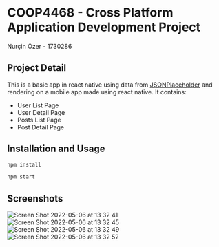 # COOP4468 - Cross Platform Application Development Project

Nurçin Özer - 1730286

## Project Detail

This is a basic app in react native using data from [JSONPlaceholder](https://jsonplaceholder.typicode.com/) and rendering on a mobile app made using react native. It contains:

- User List Page
- User Detail Page
- Posts List Page
- Post Detail Page

## Installation and Usage

```bash
npm install
```

```bash
npm start
```

## Screenshots
<img alt="Screen Shot 2022-05-06 at 13 32 41" src="https://user-images.githubusercontent.com/20209512/167115685-b7a5b5dc-5ff5-4448-aa08-f6ddd51d5bf0.png">

<img alt="Screen Shot 2022-05-06 at 13 32 45" src="https://user-images.githubusercontent.com/20209512/167115733-312648a9-c005-4f0a-957b-eb5e4aa11413.png">

<img alt="Screen Shot 2022-05-06 at 13 32 49" src="https://user-images.githubusercontent.com/20209512/167115766-c033e81e-0b92-4d7a-aee2-81b42d91423c.png">

<img alt="Screen Shot 2022-05-06 at 13 32 52" src="https://user-images.githubusercontent.com/20209512/167115788-49199bf6-a643-4f62-b189-9922a94c9fbe.png">
